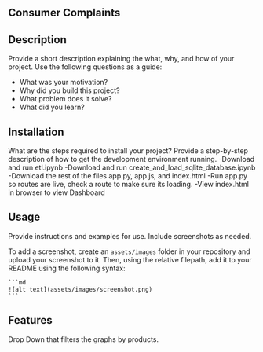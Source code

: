 ## Consumer Complaints

## Description

Provide a short description explaining the what, why, and how of your project. Use the following questions as a guide:

- What was your motivation?
- Why did you build this project? 
- What problem does it solve?
- What did you learn?

## Installation

What are the steps required to install your project? Provide a step-by-step description of how to get the development environment running.
    -Download and run etl.ipynb
    -Download and run create_and_load_sqlite_database.ipynb
    -Download the rest of the files app.py, app.js, and index.html
    -Run app.py so routes are live, check a route to make sure its loading.
    -View index.html in browser to view Dashboard

## Usage

Provide instructions and examples for use. Include screenshots as needed.

To add a screenshot, create an `assets/images` folder in your repository and upload your screenshot to it. Then, using the relative filepath, add it to your README using the following syntax:

    ```md
    ![alt text](assets/images/screenshot.png)
    ```

## Features

Drop Down that filters the graphs by products.


